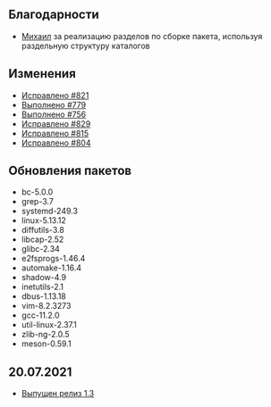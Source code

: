 <!-- ## Обновления пакетов
## Изменения
## Благодарности -->

## Благодарности

- [Михаил](https://github.com/Linuxoid85) за реализацию разделов по сборке пакета, используя раздельную структуру каталогов

## Изменения

- [Исправлено #821](https://github.com/Linux4Yourself/book/issues/821)
- [Выполнено #779](https://github.com/Linux4Yourself/book/issues/779)
- [Выполнено #756](https://github.com/Linux4Yourself/book/issues/756)
- [Исправлено #829](https://github.com/Linux4Yourself/book/issues/829)
- [Исправлено #815](https://github.com/Linux4Yourself/book/issues/815)
- [Исправлено #804](https://github.com/Linux4Yourself/book/issues/804)

## Обновления пакетов

- bc-5.0.0
- grep-3.7
- systemd-249.3
- linux-5.13.12
- diffutils-3.8
- libcap-2.52
- glibc-2.34
- e2fsprogs-1.46.4
- automake-1.16.4
- shadow-4.9
- inetutils-2.1
- dbus-1.13.18
- vim-8.2.3273
- gcc-11.2.0
- util-linux-2.37.1
- zlib-ng-2.0.5
- meson-0.59.1

## 20.07.2021

- [Выпущен релиз 1.3](https://lx4u.ru/rel/1.3/#/)
